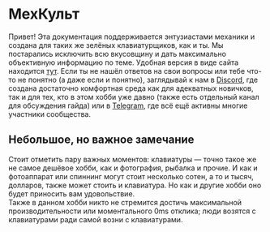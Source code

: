 # МехКульт
Привет!
Эта документация поддерживается энтузиастами механики и создана для таких же зелёных клавиатурщиков, как и ты.
Мы постарались исключить всю вкусовщину и дать максимально объективную информацию по теме.
Удобная версия в виде сайта находится [тут](http://rumech.guide/).
Если ты не нашёл ответов на свои вопросы или тебе что-то не понятно (а даже если и понятно), заглядывай к нам в 
[Discord](http://discord.gg/RFSjmV9), где создана достаточно комфортная среда как для адекватных новичков, так и для тех, кто в этом хобби уже давно (также есть отдельный канал для обсуждения гайда) 
или в 
[Telegram](https://t.me/ru_mechcult), где всё ещё активны многие участники сообщества.  
## Небольшое, но важное замечание
Стоит отметить пару важных моментов: клавиатуры — точно такое же не самое дешёвое хобби, как и фотография, рыбалка и прочие. И как и фотоаппарат или спиннинг могут стоит несколько сотен, а то и тысяч, долларов, также может стоить и клавиатура. Но как и другие хобби оно будет приносить вам удовольствие.  
Также в данном хобби никто не стремится достичь максимальной производительности или моментального 0ms отклика; люди возятся с клавиатурами ради самой возни с клавиатурами. 